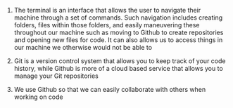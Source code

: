 1. The terminal is an interface that allows the user to navigate their 
machine through a set of commands. Such navigation includes creating 
folders, files within those folders, and easily maneuvering these 
throughout our machine such as moving to Github to create repositories and 
opening new files for code. It can also allows us to access things in our 
machine we otherwise would not be able to

2. Git is a version control system that allows you to keep track of your 
code history, while Github is more of a cloud based service that allows 
you to manage your Git repositories

3. We use Github so that we can easily collaborate with others when 
working on code
